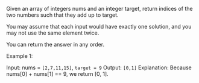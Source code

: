 Given an array of integers nums and an integer target, return indices of the two numbers such that they add up to target.

You may assume that each input would have exactly one solution, and you may not use the same element twice.

You can return the answer in any order.


Example 1:

Input: nums = `[2,7,11,15]`, `target = 9`
Output: `[0,1]`
Explanation: Because nums[0] + nums[1] == 9, we return [0, 1].
